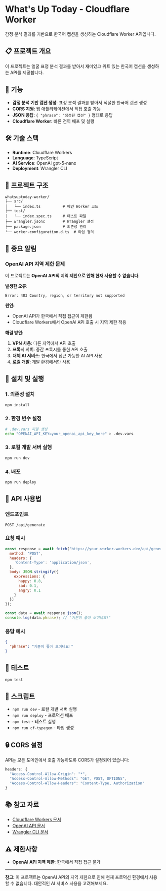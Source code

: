 # What's Up Today - Cloudflare Worker

감정 분석 결과를 기반으로 한국어 캡션을 생성하는 Cloudflare Worker API입니다.

## 📋 프로젝트 개요

이 프로젝트는 얼굴 표정 분석 결과를 받아서 재미있고 위트 있는 한국어 캡션을 생성하는 API를 제공합니다.

## 🚀 기능

- **감정 분석 기반 캡션 생성**: 표정 분석 결과를 받아서 적절한 한국어 캡션 생성
- **CORS 지원**: 웹 애플리케이션에서 직접 호출 가능
- **JSON 응답**: `{ "phrase": "생성된 캡션" }` 형태로 응답
- **Cloudflare Worker**: 빠른 전역 배포 및 실행

## 🛠 기술 스택

- **Runtime**: Cloudflare Workers
- **Language**: TypeScript
- **AI Service**: OpenAI gpt-5-nano
- **Deployment**: Wrangler CLI

## 📁 프로젝트 구조

```
whatsuptoday-worker/
├── src/
│   └── index.ts          # 메인 Worker 코드
├── test/
│   └── index.spec.ts     # 테스트 파일
├── wrangler.jsonc        # Wrangler 설정
├── package.json          # 의존성 관리
└── worker-configuration.d.ts  # 타입 정의
```

## 🚨 중요 알림

### OpenAI API 지역 제한 문제

이 프로젝트는 **OpenAI API의 지역 제한으로 인해 현재 사용할 수 없습니다**.

**발생한 오류:**
```
Error: 403 Country, region, or territory not supported
```

**원인:**
- OpenAI API가 한국에서 직접 접근이 제한됨
- Cloudflare Workers에서 OpenAI API 호출 시 지역 제한 적용

**해결 방안:**
1. **VPN 사용**: 다른 지역에서 API 호출
2. **프록시 서버**: 중간 프록시를 통한 API 호출
3. **대체 AI 서비스**: 한국에서 접근 가능한 AI API 사용
4. **로컬 개발**: 개발 환경에서만 사용

## 🔧 설치 및 실행

### 1. 의존성 설치
```bash
npm install
```

### 2. 환경 변수 설정
```bash
# .dev.vars 파일 생성
echo "OPENAI_API_KEY=your_openai_api_key_here" > .dev.vars
```

### 3. 로컬 개발 서버 실행
```bash
npm run dev
```

### 4. 배포
```bash
npm run deploy
```

## 📡 API 사용법

### 엔드포인트
```
POST /api/generate
```

### 요청 예시
```javascript
const response = await fetch('https://your-worker.workers.dev/api/generate', {
  method: 'POST',
  headers: {
    'Content-Type': 'application/json',
  },
  body: JSON.stringify({
    expressions: {
      happy: 0.8,
      sad: 0.1,
      angry: 0.1
    }
  })
});

const data = await response.json();
console.log(data.phrase); // "기분이 좋아 보이네요!"
```

### 응답 예시
```json
{
  "phrase": "기분이 좋아 보이네요!"
}
```

## 🧪 테스트

```bash
npm test
```

## 📝 스크립트

- `npm run dev` - 로컬 개발 서버 실행
- `npm run deploy` - 프로덕션 배포
- `npm test` - 테스트 실행
- `npm run cf-typegen` - 타입 생성

## 🔒 CORS 설정

API는 모든 도메인에서 호출 가능하도록 CORS가 설정되어 있습니다:

```typescript
headers: {
  "Access-Control-Allow-Origin": "*",
  "Access-Control-Allow-Methods": "GET, POST, OPTIONS",
  "Access-Control-Allow-Headers": "Content-Type, Authorization"
}
```

## 📚 참고 자료

- [Cloudflare Workers 문서](https://developers.cloudflare.com/workers/)
- [OpenAI API 문서](https://platform.openai.com/docs)
- [Wrangler CLI 문서](https://developers.cloudflare.com/workers/wrangler/)

## ⚠️ 제한사항

- **OpenAI API 지역 제한**: 한국에서 직접 접근 불가

---

**참고**: 이 프로젝트는 OpenAI API의 지역 제한으로 인해 현재 프로덕션 환경에서 사용할 수 없습니다. 대안적인 AI 서비스 사용을 고려해보세요.

